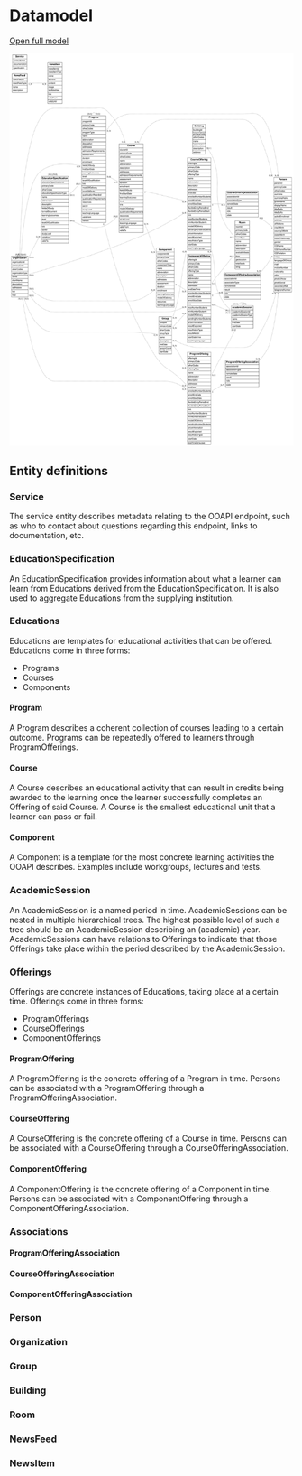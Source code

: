 # Datamodel

<a href='docs/_media/datamodel.svg' target=_blank>Open full model</a>

![](../_media/datamodel.svg)

## Entity definitions

### Service
The service entity describes metadata relating to the OOAPI endpoint, such as who to contact about questions regarding this endpoint, links to documentation, etc.

### EducationSpecification
An EducationSpecification provides information about what a learner can learn from Educations derived from the EducationSpecification. It is also used to aggregate Educations from the supplying institution.

### Educations
Educations are templates for educational activities that can be offered. Educations come in three forms:
* Programs
* Courses
* Components

#### Program
A Program describes a coherent collection of courses leading to a certain outcome. Programs can be repeatedly offered to learners through ProgramOfferings.

#### Course
A Course describes an educational activity that can result in credits being awarded to the learning once the learner successfully completes an Offering of said Course. A Course is the smallest educational unit that a learner can pass or fail.

#### Component
A Component is a template for the most concrete learning activities the OOAPI describes. Examples include workgroups, lectures and tests.

### AcademicSession
An AcademicSession is a named period in time. AcademicSessions can be nested in multiple hierarchical trees. The highest possible level of such a tree should be an AcademicSession describing an (academic) year. AcademicSessions can have relations to Offerings to indicate that those Offerings take place within the period described by the AcademicSession.

### Offerings
Offerings are concrete instances of Educations, taking place at a certain time. Offerings come in three forms:
* ProgramOfferings
* CourseOfferings
* ComponentOfferings

#### ProgramOffering
A ProgramOffering is the concrete offering of a Program in time. Persons can be associated with a ProgramOffering through a ProgramOfferingAssociation.

#### CourseOffering
A CourseOffering is the concrete offering of a Course in time. Persons can be associated with a CourseOffering through a CourseOfferingAssociation.

#### ComponentOffering
A ComponentOffering is the concrete offering of a Component in time. Persons can be associated with a ComponentOffering through a ComponentOfferingAssociation.

### Associations

#### ProgramOfferingAssociation

#### CourseOfferingAssociation

#### ComponentOfferingAssociation

### Person

### Organization

### Group

### Building

### Room

### NewsFeed

### NewsItem

